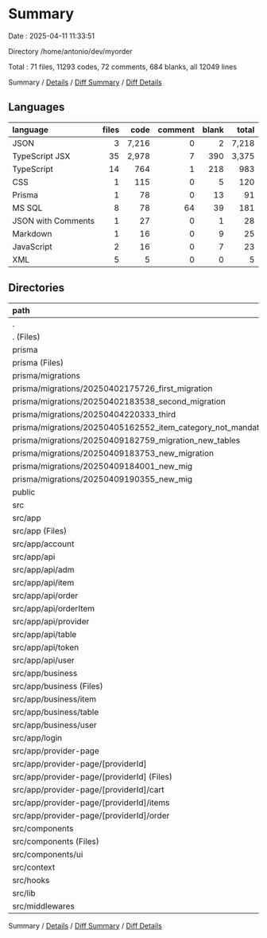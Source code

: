 # Summary

Date : 2025-04-11 11:33:51

Directory /home/antonio/dev/myorder

Total : 71 files,  11293 codes, 72 comments, 684 blanks, all 12049 lines

Summary / [Details](details.md) / [Diff Summary](diff.md) / [Diff Details](diff-details.md)

## Languages
| language | files | code | comment | blank | total |
| :--- | ---: | ---: | ---: | ---: | ---: |
| JSON | 3 | 7,216 | 0 | 2 | 7,218 |
| TypeScript JSX | 35 | 2,978 | 7 | 390 | 3,375 |
| TypeScript | 14 | 764 | 1 | 218 | 983 |
| CSS | 1 | 115 | 0 | 5 | 120 |
| Prisma | 1 | 78 | 0 | 13 | 91 |
| MS SQL | 8 | 78 | 64 | 39 | 181 |
| JSON with Comments | 1 | 27 | 0 | 1 | 28 |
| Markdown | 1 | 16 | 0 | 9 | 25 |
| JavaScript | 2 | 16 | 0 | 7 | 23 |
| XML | 5 | 5 | 0 | 0 | 5 |

## Directories
| path | files | code | comment | blank | total |
| :--- | ---: | ---: | ---: | ---: | ---: |
| . | 71 | 11,293 | 72 | 684 | 12,049 |
| . (Files) | 8 | 7,282 | 0 | 22 | 7,304 |
| prisma | 9 | 156 | 64 | 52 | 272 |
| prisma (Files) | 1 | 78 | 0 | 13 | 91 |
| prisma/migrations | 8 | 78 | 64 | 39 | 181 |
| prisma/migrations/20250402175726_first_migration | 1 | 61 | 18 | 25 | 104 |
| prisma/migrations/20250402183538_second_migration | 1 | 3 | 9 | 3 | 15 |
| prisma/migrations/20250404220333_third | 1 | 5 | 11 | 4 | 20 |
| prisma/migrations/20250405162552_item_category_not_mandatory | 1 | 1 | 1 | 1 | 3 |
| prisma/migrations/20250409182759_migration_new_tables | 1 | 2 | 8 | 1 | 11 |
| prisma/migrations/20250409183753_new_migration | 1 | 1 | 1 | 1 | 3 |
| prisma/migrations/20250409184001_new_mig | 1 | 4 | 9 | 3 | 16 |
| prisma/migrations/20250409190355_new_mig | 1 | 1 | 7 | 1 | 9 |
| public | 5 | 5 | 0 | 0 | 5 |
| src | 49 | 3,850 | 8 | 610 | 4,468 |
| src/app | 25 | 2,526 | 3 | 396 | 2,925 |
| src/app (Files) | 3 | 189 | 0 | 16 | 205 |
| src/app/account | 1 | 80 | 0 | 13 | 93 |
| src/app/api | 8 | 712 | 1 | 196 | 909 |
| src/app/api/adm | 1 | 54 | 0 | 20 | 74 |
| src/app/api/item | 1 | 106 | 0 | 27 | 133 |
| src/app/api/order | 1 | 83 | 1 | 20 | 104 |
| src/app/api/orderItem | 1 | 97 | 0 | 27 | 124 |
| src/app/api/provider | 1 | 149 | 0 | 45 | 194 |
| src/app/api/table | 1 | 121 | 0 | 32 | 153 |
| src/app/api/token | 1 | 6 | 0 | 2 | 8 |
| src/app/api/user | 1 | 96 | 0 | 23 | 119 |
| src/app/business | 5 | 882 | 0 | 94 | 976 |
| src/app/business (Files) | 2 | 228 | 0 | 27 | 255 |
| src/app/business/item | 1 | 198 | 0 | 19 | 217 |
| src/app/business/table | 1 | 304 | 0 | 30 | 334 |
| src/app/business/user | 1 | 152 | 0 | 18 | 170 |
| src/app/login | 1 | 164 | 0 | 8 | 172 |
| src/app/provider-page | 7 | 499 | 2 | 69 | 570 |
| src/app/provider-page/[providerId] | 7 | 499 | 2 | 69 | 570 |
| src/app/provider-page/[providerId] (Files) | 1 | 98 | 0 | 19 | 117 |
| src/app/provider-page/[providerId]/cart | 2 | 165 | 2 | 24 | 191 |
| src/app/provider-page/[providerId]/items | 2 | 173 | 0 | 17 | 190 |
| src/app/provider-page/[providerId]/order | 2 | 63 | 0 | 9 | 72 |
| src/components | 18 | 1,197 | 3 | 181 | 1,381 |
| src/components (Files) | 13 | 968 | 3 | 148 | 1,119 |
| src/components/ui | 5 | 229 | 0 | 33 | 262 |
| src/context | 1 | 82 | 2 | 14 | 98 |
| src/hooks | 1 | 9 | 0 | 2 | 11 |
| src/lib | 3 | 15 | 0 | 9 | 24 |
| src/middlewares | 1 | 21 | 0 | 8 | 29 |

Summary / [Details](details.md) / [Diff Summary](diff.md) / [Diff Details](diff-details.md)